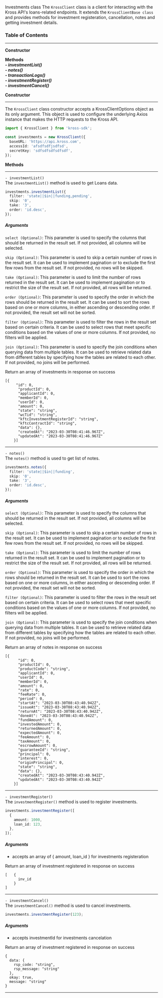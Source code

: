 Investments class
The `KrossClient` class is a client for interacting with the Kross API's loans-related endpoints. It extends the `KrossClientBase class` and provides methods for investment registeration, cancellation, notes and getting investment details.

### Table of Contents

---

**Constructor** <br/>

**Methods** <br/>
**_- investmentList()_** <br/>
**_- notes()_** <br/>
**_- transactionLogs()_** <br/>
**_- investmentRegister()_** <br/>
**_- investmentCancel()_** <br/>

**Constructor** <br/>

---

The `KrossClient` class constructor accepts a KrossClientOptions object as its only argument. This object is used to configure the underlying Axios instance that makes the HTTP requests to the Kross API.

```ts
import { KrossClient } from 'kross-sdk';

const investments = new KrossClient({
  baseURL: 'https://api.kross.com',
  accessId: 'afsdfsdfjsdfsd',
  secretKey: 'sdfsdfsdfsdfsdf',
});
```

**Methods** <br/>

---

`- investmentList()` <br/>
The `investmentList()` method is used to get Loans data.

```ts
investments.investmentList({
  filter: 'state||$in||funding,pending',
  skip: '0',
  take: '3',
  order: 'id.desc',
});
```

##### Arguments <br/>

`select (Optional)`: This parameter is used to specify the columns that should be returned in the result set. If not provided, all columns will be selected.

`skip (Optional)`: This parameter is used to skip a certain number of rows in the result set. It can be used to implement pagination or to exclude the first few rows from the result set. If not provided, no rows will be skipped.

`take (Optional)`: This parameter is used to limit the number of rows returned in the result set. It can be used to implement pagination or to restrict the size of the result set. If not provided, all rows will be returned.

`order (Optional)`: This parameter is used to specify the order in which the rows should be returned in the result set. It can be used to sort the rows based on one or more columns, in either ascending or descending order. If not provided, the result set will not be sorted.

`filter (Optional)`: This parameter is used to filter the rows in the result set based on certain criteria. It can be used to select rows that meet specific conditions based on the values of one or more columns. If not provided, no filters will be applied.

`join (Optional)`: This parameter is used to specify the join conditions when querying data from multiple tables. It can be used to retrieve related data from different tables by specifying how the tables are related to each other. If not provided, no joins will be performed.

Return an array of investments in response on success

```
[{
     "id": 0,
      "productId": 0,
      "applicantId": 0,
      "memberId": 0,
      "userId": 0,
      "amount": 0,
      "state": "string",
      "wcTid": "string",
      "kftcInvestmentRegisterId": "string",
      "kftcContractId": "string",
      "data": {},
      "createdAt": "2023-03-30T08:41:46.967Z",
      "updatedAt": "2023-03-30T08:41:46.967Z"
    }]
```

---

`- notes()` <br/>
The `notes()` method is used to get list of notes.

```ts
investments.notes({
  filter: 'state||$in||funding',
  skip: '0',
  take: '3',
  order: 'id.desc',
});
```

##### Arguments

`select (Optional)`: This parameter is used to specify the columns that should be returned in the result set. If not provided, all columns will be selected.

`skip (Optional)`: This parameter is used to skip a certain number of rows in the result set. It can be used to implement pagination or to exclude the first few rows from the result set. If not provided, no rows will be skipped.

`take (Optional)`: This parameter is used to limit the number of rows returned in the result set. It can be used to implement pagination or to restrict the size of the result set. If not provided, all rows will be returned.

`order (Optional)`: This parameter is used to specify the order in which the rows should be returned in the result set. It can be used to sort the rows based on one or more columns, in either ascending or descending order. If not provided, the result set will not be sorted.

`filter (Optional)`: This parameter is used to filter the rows in the result set based on certain criteria. It can be used to select rows that meet specific conditions based on the values of one or more columns. If not provided, no filters will be applied.

`join (Optional)`: This parameter is used to specify the join conditions when querying data from multiple tables. It can be used to retrieve related data from different tables by specifying how the tables are related to each other. If not provided, no joins will be performed.

Return an array of notes in response on success

```
[{
      "id": 0,
      "productId": 0,
      "productCode": "string",
      "applicantId": 0,
      "userId": 0,
      "memberId": 0,
      "amount": 0,
      "rate": 0,
      "feeRate": 0,
      "period": 0,
      "startAt": "2023-03-30T08:43:40.942Z",
      "issueAt": "2023-03-30T08:43:40.942Z",
      "returnAt": "2023-03-30T08:43:40.942Z",
      "doneAt": "2023-03-30T08:43:40.942Z",
      "fundAmount": 0,
      "investedAmount": 0,
      "returnedAmount": 0,
      "expectedAmount": 0,
      "feeAmount": 0,
      "taxAmount": 0,
      "escrowAmount": 0,
      "guaranteeId": "string",
      "principal": 0,
      "interest": 0,
      "originPrincipal": 0,
      "state": "string",
      "data": {},
      "createdAt": "2023-03-30T08:43:40.942Z",
      "updatedAt": "2023-03-30T08:43:40.942Z"
    }]
```

---

`- investmentRegister()` <br/>
The `investmentRegister()` method is used to register investments.

```ts
investments.investmentRegister([
  {
    amount: 1000,
    loan_id: 123,
  },
]);
```

##### Arguments

- accepts an array of {
  amount,
  loan_id
  } for investments registeration <br/>

Return an array of investment registered in response on success

```
[   {
      inv_id
    }
]
```

---

`- investmentCancel()` <br/>
The `investmentCancel()` method is used to cancel investments.

```ts
investments.investmentRegister(123);
```

##### Arguments

- accepts investmentId for investments cancelation <br/>

Return an array of investment registered in response on success

```
{
  data: {
    rsp_code: "string",
    rsp_message: "string"
  },
  okay: true,
  message: "string"
}
```

---
